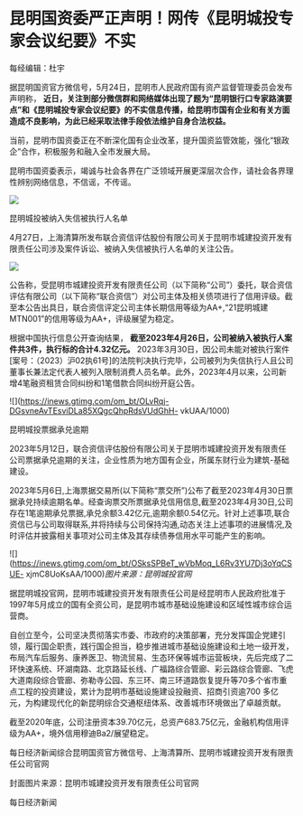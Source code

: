 # 昆明国资委严正声明！网传《昆明城投专家会议纪要》不实

每经编辑：杜宇

据昆明国资官方微信号，5月24日，昆明市人民政府国有资产监督管理委员会发布声明称，
**近日，关注到部分微信群和网络媒体出现了题为“昆明银行口专家路演要点”和《昆明城投专家会议纪要》的不实信息传播，给昆明市国有企业和有关方面造成不良影响，为此已经采取法律手段依法维护自身合法权益。**

当前，昆明市国资委正在不断深化国有企业改革，提升国资监管效能，强化“银政企”合作，积极服务和融入全市发展大局。

昆明市国资委表示，竭诚与社会各界在广泛领域开展更深层次合作，请社会各界理性辨别网络信息，不信谣，不传谣。

![](https://inews.gtimg.com/om_bt/O2OT5SjyAzv6HcmGrWY2im_dR4iuhJZFjiqUy6dDZv8Y4AA/1000)

昆明城投被纳入失信被执行人名单

4月27日，上海清算所发布联合资信评估股份有限公司关于昆明市城建投资开发有限责任公司涉及案件诉讼、被纳入失信被执行人名单的关注公告。

![](https://inews.gtimg.com/om_bt/O2aoYx36rPaBslJIjQntg2h5HkltwXBLIdxgSmuOMPDqMAA/1000)

公告称，受昆明市城建投资开发有限责任公司（以下简称“公司”）委托，联合资信评估有限公司（以下简称“联合资信”）对公司主体及相关债项进行了信用评级。截至本公告出具日，联合资信评定公司主体长期信用等级为AA+,“21昆明城建MTN001”的信用等级为AA+，评级展望为稳定。

根据中国执行信息公开查询结果， **截至2023年4月26日，公司被纳入被执行人案件共3件，执行标的合计4.32亿元。**
2023年3月30日，因公司未能对被执行案件[案号：（2023）沪02执61号]的法院判决执行完毕，公司被列为失信执行人且公司董事长兼法定代表人被列入限制消费人员名单。此外，2023年4月以来，公司新增4笔融资租赁合同纠纷和1笔借款合同纠纷开庭公告。

![](https://inews.gtimg.com/om_bt/OLvRqj-DGsvneAvTEsviDLa85XQgcQhpRdsVUdGhH-
vkUAA/1000)

昆明城投票据承兑逾期

2023年5月12日，联合资信评估股份有限公司关于昆明市城建投资开发有限责任公司票据承兑逾期的关注，企业性质为地方国有企业，所属东财行业为建筑-基础建设。

2023年5月6日,上海票据交易所(以下简称“票交所”)公布了截至2023年4月30日票据承兑持续逾期名单。经查询票交所票据承兑信用信息,截至2023年4月30日,公司存在1笔逾期承兑票据,承兑余额3.42亿元,逾期余额0.54亿元。针对上述事项,联合资信已与公司取得联系,并将持续与公司保持沟通,动态关注上述事项的进展情况,及时评估并披露相关事项对公司主体及其存续债券信用水平可能产生的影响。

![](https://inews.gtimg.com/om_bt/OSksSPBeT_wVbMoq_L6Rv3YU7Dj3oYqCSUE-
xjmC8UoKsAA/1000)_图片来源：昆明城投官网_

据昆明城投官网，昆明市城建投资开发有限责任公司是经昆明市人民政府批准于1997年5月成立的国有全资公司，是昆明市城市基础设施建设和区域性城市综合运营商。

自创立至今，公司坚决贯彻落实市委、市政府的决策部署，充分发挥国企党建引领，履行国企职责，践行国企担当，稳步推进城市基础设施建设和土地一级开发，布局汽车后服务、康养医卫、物流贸易、生态环保等城市运营板块，先后完成了二环快速系统、环湖南路、北京路延长线、广福路综合管廊、彩云路综合管廊、飞虎大道南段综合管廊、弥勒寺公园、东三环、南三环道路恢复提升等70多个省市重点工程的投资建设，累计为昆明市基础设施建设投融资、招商引资逾700
多亿元，为构建现代化的新昆明综合交通枢纽体系、改善城市环境做出了卓越贡献。

截至2020年底，公司注册资本39.70亿元，总资产683.75亿元，金融机构信用评级为AA+，境外信用穆迪Ba2/展望稳定。

每日经济新闻综合昆明国资官方微信号、上海清算所、昆明市城建投资开发有限责任公司官网

封面图片来源：昆明市城建投资开发有限责任公司官网

每日经济新闻


